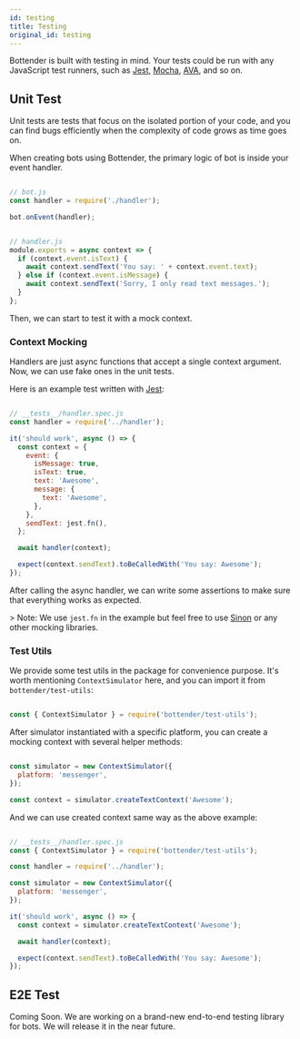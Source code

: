 ```yaml
---
id: testing
title: Testing
original_id: testing
---
```

Bottender is built with testing in mind. Your tests could be run with any JavaScript test runners, such as [Jest](https://facebook.github.io/jest/), [Mocha](https://mochajs.org/), [AVA](https://github.com/avajs/ava), and so on.

## Unit Test

Unit tests are tests that focus on the isolated portion of your code, and you can find bugs efficiently when the complexity of code grows as time goes on.

When creating bots using Bottender, the primary logic of bot is inside your event handler.

```js

// bot.js
const handler = require('./handler');

bot.onEvent(handler);

```

```js

// handler.js
module.exports = async context => {
  if (context.event.isText) {
    await context.sendText('You say: ' + context.event.text);
  } else if (context.event.isMessage) {
    await context.sendText('Sorry, I only read text messages.');
  }
};

```

Then, we can start to test it with a mock context.

### Context Mocking

Handlers are just async functions that accept a single context argument. Now, we can use fake ones in the unit tests.

Here is an example test written with [Jest](https://facebook.github.io/jest/):

```js

// __tests__/handler.spec.js
const handler = require('../handler');

it('should work', async () => {
  const context = {
    event: {
      isMessage: true,
      isText: true,
      text: 'Awesome',
      message: {
        text: 'Awesome',
      },
    },
    sendText: jest.fn(),
  };

  await handler(context);

  expect(context.sendText).toBeCalledWith('You say: Awesome');
});

```

After calling the async handler, we can write some assertions to make sure that everything works as expected.

&gt; Note: We use `jest.fn` in the example but feel free to use [Sinon](http://sinonjs.org/) or any other mocking libraries.

### Test Utils

We provide some test utils in the package for convenience purpose. It's worth mentioning `ContextSimulator` here, and you can import it from `bottender/test-utils`:

```js

const { ContextSimulator } = require('bottender/test-utils');

```

After simulator instantiated with a specific platform, you can create a mocking context with several helper methods:

```js

const simulator = new ContextSimulator({
  platform: 'messenger',
});

const context = simulator.createTextContext('Awesome');

```

And we can use created context same way as the above example:

```js

// __tests__/handler.spec.js
const { ContextSimulator } = require('bottender/test-utils');

const handler = require('../handler');

const simulator = new ContextSimulator({
  platform: 'messenger',
});

it('should work', async () => {
  const context = simulator.createTextContext('Awesome');

  await handler(context);

  expect(context.sendText).toBeCalledWith('You say: Awesome');
});

```

## E2E Test

Coming Soon. We are working on a brand-new end-to-end testing library for bots. We will release it in the near future.
